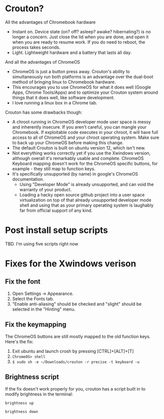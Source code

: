 
# Crouton?

All the advantages of Chromebook hardware
- Instant on. Device state (on? off? asleep? awake? hibernating?) is no longer a concern. Just close the lid when you are done, and open it when you are ready to resume work. If you do need to reboot, the process takes seconds.
- Light. Lightweight hardware and a battery that lasts all day.

And all the advantages of ChromeOS
- ChromeOS is just a button press away. Crouton's ability to
  simultaneously run both platforms is an advantage over the dual-boot
method of bringing linux to Chromebook hardware.
- This encourages you to use ChromeOS for what it does well (Google Apps, Chrome Tools/Apps) and to optimize your Crouton system around things that it does well, like software development.
- I love running a linux box in a Chrome tab.

Crouton has some drawbacks though:

- A chroot running in ChromeOS developer mode user space is messy and
  inherently insecure. If you aren't careful, you can mangle your
Chromebook. If exploitable code executes in your chroot, it will have
full access to all of ChromeOS and your chroot operating system. Make sure to back up your ChromeOS before making this change. 
- The default Crouton is built on ubuntu version 12, which isn't new.
- Not everything works correctly yet if you use the Xwindows version, although overall it's remarkably usable and complete. ChromeOS Keyboard mapping doesn't work for the ChromeOS specific buttons, for example - they still map to function keys.
- It's specifically unsupported (by name) in google's ChromeOS documentation.
  - Using "Developer Mode" is already unsupported, and can void the warranty of your product.
  - Loading a hacky open source github project into a user space virtualization on top of that already unsupported developer mode
shell and using that as your primary operating system is laughably far from official support of any kind.

# Post install setup scripts

TBD. I'm using five scripts right now 

# Fixes for the Xwindows verison

## Fix the font

1. Open Settings -> Appearance.
2. Select the Fonts tab.
3. "Enable anti-aliasing" should be checked and "slight" should be
selected in the "Hinting" menu.

## Fix the keymapping

The ChromeOS buttons are still mostly mapped to the old function keys.
Here's the fix:

1. Exit ubuntu and launch crosh by pressing [CTRL]+[ALT]+[T]
2. ``` ChromeOS> shell ```
3. ``` $ sudo sh -e ~/Downloads/crouton -r precise -t keyboard -u ```

## Brightness script

If the fix doesn't work properly for you, crouton has a script built in
to modify brightness in the terminal:

```
brightness up
```

```
brightness down
```


<!--

Sources:

my history file and 
http://www.webupd8.org/2013/12/things-to-do-after-installing-ubuntu-on.html

# git config --global credential.helper cache

# http://www.webupd8.org/2013/12/things-to-do-after-installing-ubuntu-on.html

-->
